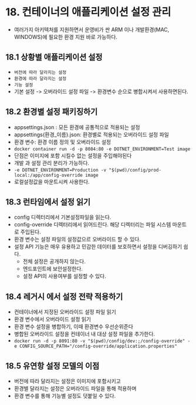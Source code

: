 # 18. 컨테이너의 애플리케이션 설정 관리
- 여러가지 아키텍처를 지원하면서 운영비가 싼 ARM 이나 개발환경(MAC, WINDOWS)에 필요한 환경 지원 바로 가능하다.

## 18.1 상황별 애플리케이션 설정
- `버전에 따라 달라지는 설정`
- `환경에 따라 달라지는 설정`
- `기능 설정` 
- 기본 설정 -> 오버라이드 설정 파일 -> 환경변수 순으로 병합시켜서 사용하면된다.

## 18.2 환경별 설정 패키징하기
- appsettings.json : 모든 환경에 공통적으로 적용되는 설정
- appsettings{환경_이름}.json: 환경별로 적용되는 오버라이드 설정 파일
- 환경 변수: 환경 이름 정의 및 오버라이드 설정
- `docker container run -d -p 8084:80 -e DOTNET_ENVIRONMENT=Test image`
- 단점은 이미지에 포함 시킬수 없는 설정을 주입해야된다
- 개발 과 설정 관리 분리가 가능하다.
- `-e DOTNET_ENVIRONMENT=Production -v "$(pwd)/config/prod-local:/app/config-override image`
- 로컬설정값을 마운트시켜 사용한다.

## 18.3 런타임에서 설정 읽기
- config 디렉터리에서 기본설정파일을 읽는다.
- config-override 디렉터리에서 읽어드린다. 해당 디렉터리는 파일 시스템 마운트로 주입된다.
- 환경 변수는 설정 파일의 설정값으르 오버라이드 할 수 있다.
- 설정 API 기능은 매우 유용하고 민감한 데이터를 보호하면서 설정을 디버깅하기 쉽다.
  -  전체 설정은 공개하지 않는다.
  - 엔드포인트에 보안설정한다.
  - 설정 API의 사용여부를 설정할 수 있다.


## 18.4 레거시 에서 설정 전략 적용하기
- 컨테이너에서 지정된 오버라이드 설정 파일 읽기
- 환경 변수에서 오버라이드 설정 읽기
- 환경 변수 설정을 병합하기, 이때 환경변수 우선순위준다
- 병합된 오버라이드 설정을 컨테이너 내 대상 설정 파일을 추가한다.
- `docker run -d -p 8091:80 -v "$(pwd)/config/dev:;/config-override" -e CONFIG_SOURCE_PATH="/config-override/application.properties"`

## 18.5 유연항 설정 모델의 이점
- 버전에 따라 달라지는 설정은 이미지에 포함시키고
- 환경별 달라지는 설정은 오버라이드 파일을 통해 적용하며
- 환경 변수를 통해 기능별 설정도 덧붙일 수 있다.

